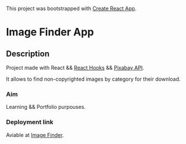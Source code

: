 This project was bootstrapped with [Create React App](https://github.com/facebook/create-react-app).

# Image Finder App

## Description

Project made with React && [React Hooks](https://en.reactjs.org/docs/hooks-intro.html) && [Pixabay API](https://pixabay.com/api/docs/).

It allows to find non-copyrighted images by category for their download.

### Aim

Learning && Portfolio purpouses.


### Deployment link

Aviable at [Image Finder](https://elegant-noether-33e198.netlify.com).
